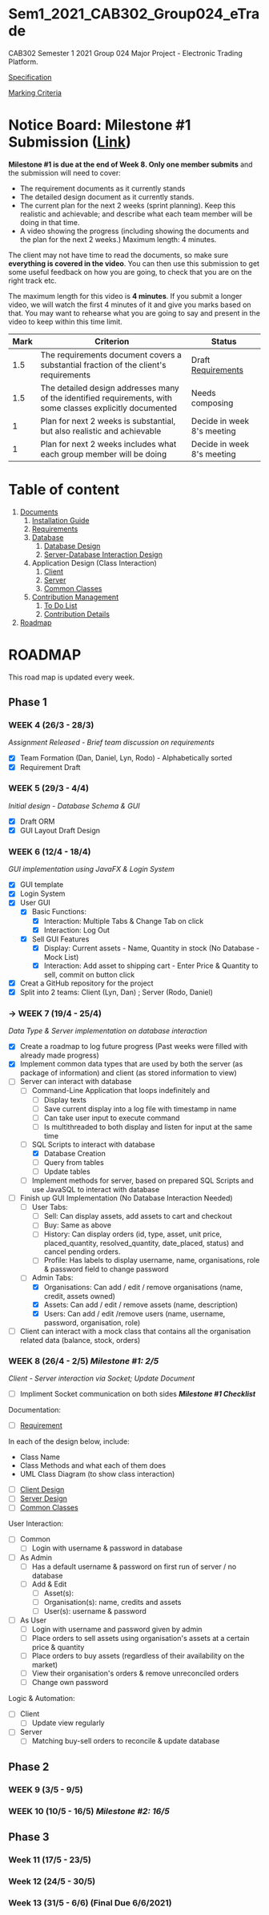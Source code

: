 # Sem1_2021_CAB302_Group024_eTrade
CAB302 Semester 1 2021 Group 024 Major Project - Electronic Trading Platform.

[Specification](https://blackboard.qut.edu.au/bbcswebdav/pid-9209104-dt-content-rid-38013728_1/courses/CAB302_21se1/Assignment%20Specification%282%29.pdf)

[Marking Criteria](https://blackboard.qut.edu.au/bbcswebdav/pid-9209104-dt-content-rid-38013729_1/courses/CAB302_21se1/Marking%20Criteria%20%28CRA%29_%20Electronic%20Asset%20Trading%20Platform.pdf)

# Notice Board: Milestone #1 Submission ([Link](https://blackboard.qut.edu.au/webapps/assignment/uploadAssignment?content_id=_9209123_1&course_id=_154919_1&group_id=&mode=view))
__Milestone #1 is due at the end of Week 8. Only one member submits__ and the submission will need to cover:
- The requirement documents as it currently stands
- The detailed design document as it currently stands.
- The current plan for the next 2 weeks (sprint planning). Keep this realistic and achievable; and describe what each team member will be doing in that time.
- A video showing the progress (including showing the documents and the plan for the next
2 weeks.) Maximum length: 4 minutes.

The client may not have time to read the documents, so make sure __everything is covered in the video__. You can then use this submission to get some useful feedback on how you are going, to check that you are on the right track etc.

The maximum length for this video is __4 minutes__. If you submit a longer video, we will watch the first 4 minutes of it and give you marks based on that. You may want to rehearse what you are going to say and present in the video to keep within this time limit.

| Mark | Criterion | Status |
| --- | --- | --- |
| 1.5 |  The requirements document covers a substantial fraction of the client's requirements | Draft [Requirements](Documents/Requirements/README.md)|
| 1.5 | The detailed design addresses many of the identified requirements, with some classes explicitly documented | Needs composing |
| 1   |  Plan for next 2 weeks is substantial, but also realistic and achievable | Decide in week 8's meeting |
| 1   |  Plan for next 2 weeks includes what each group member will be doing | Decide in week 8's meeting |

# Table of content
1. [Documents](Documents)
    1. [Installation Guide](Documents/Installation.md)
    2. [Requirements](Documents/Requirements/README.md)
    3. [Database](Documents/Database)
        1. [Database Design](Documents/Database/README.md)
        2. [Server-Database Interaction Design](Documents/Server_Design/README.md)
    4. Application Design (Class Interaction)
        1. [Client](Documents/Client_Design)
        2. [Server](Documents/Server_Design)
        3. [Common Classes](Documents/Common_Classes)
    5. [Contribution Management](Documents/Contribution_Management)
        1. [To Do List](Documents/Contribution_Management/To_Do_List.md)
        2. [Contribution Details](Documents/Contribution_Management/Contribution_Details.md)
2. [Roadmap](#roadmap)

# ROADMAP

This road map is updated every week.

## Phase 1

### WEEK 4 (26/3 - 28/3)
_Assignment Released - Brief team discussion on requirements_

- [x] Team Formation (Dan, Daniel, Lyn, Rodo) - Alphabetically sorted
- [x] Requirement Draft

### WEEK 5 (29/3 - 4/4)
_Initial design - Database Schema & GUI_
- [x] Draft ORM
- [x] GUI Layout Draft Design

### WEEK 6 (12/4 - 18/4)
_GUI implementation using JavaFX & Login System_
- [x] GUI template
- [x] Login System
- [x] User GUI
    - [x] Basic Functions:
        - [x] Interaction: Multiple Tabs & Change Tab on click
        - [x] Interaction: Log Out
    - [x] Sell GUI Features
        - [x] Display: Current assets - Name, Quantity in stock (No Database - Mock List)
        - [x] Interaction: Add asset to shipping cart - Enter Price & Quantity to sell, commit on button click
- [x] Creat a GitHub repository for the project
- [x] Split into 2 teams: Client (Lyn, Dan) ; Server (Rodo, Daniel)

### -> WEEK 7 (19/4 - 25/4)
_Data Type & Server implementation on database interaction_
- [x] Create a roadmap to log future progress (Past weeks were filled with already made progress)
- [x] Implement common data types that are used by both the server (as package of information) and client (as stored information to view)
- [ ] Server can interact with database
    - [ ] Command-Line Application that loops indefinitely and
        - [ ] Display texts
        - [ ] Save current display into a log file with timestamp in name
        - [ ] Can take user input to execute command
        - [ ] Is multithreaded to both display and listen for input at the same time
    - [ ] SQL Scripts to interact with database
        - [x] Database Creation
        - [ ] Query from tables
        - [ ] Update tables
    - [ ] Implement methods for server, based on prepared SQL Scripts and use JavaSQL to interact with database
- [ ] Finish up GUI Implementation (No Database Interaction Needed)
    - [ ] User Tabs:
        - [ ] Sell: Can display assets, add assets to cart and checkout
        - [ ] Buy: Same as above
        - [ ] History: Can display orders (id, type, asset, unit price, placed_quantity, resolved_quantity, date_placed, status) and cancel pending orders.
        - [ ] Profile: Has labels to display username, name, organisations, role & password field to change password
    - [ ] Admin Tabs:
        - [x] Organisations: Can add / edit / remove organisations (name, credit, assets owned)
        - [x] Assets: Can add / edit / remove assets (name, description)
        - [x] Users: Can add / edit /remove users (name, username, password, organisation, role)
- [ ] Client can interact with a mock class that contains all the organisation related data (balance, stock, orders)

### WEEK 8 (26/4 - 2/5) _Milestone #1: 2/5_
_Client - Server interaction via Socket; Update Document_

- [ ] Impliment Socket communication on both sides
___Milestone #1 Checklist___

Documentation:
- [ ] [Requirement](Documents/Requirements)

In each of the design below, include:
- Class Name
- Class Methods and what each of them does
- UML Class Diagram (to show class interaction)

- [ ] [Client Design](Documents/Client_Design)
- [ ] [Server Design](Documents/Server_Design)
- [ ] [Common Classes](Documents/Common_Classes)

User Interaction:
- [ ] Common
    - [ ] Login with username & password in database
- [ ] As Admin
    - [ ] Has a default username & password on first run of server / no database
    - [ ] Add & Edit
        - [ ] Asset(s): 
        - [ ] Organisation(s): name, credits and assets
        - [ ] User(s): username & password
- [ ] As User
    - [ ] Login with username and password given by admin
    - [ ] Place orders to sell assets using organisation's assets at a certain price & quantity
    - [ ] Place orders to buy assets (regardless of their availability on the market)
    - [ ] View their organisation's orders & remove unreconciled orders
    - [ ] Change own password

Logic & Automation:
- [ ] Client
    - [ ] Update view regularly
- [ ] Server
    - [ ] Matching buy-sell orders to reconcile & update database

## Phase 2

### WEEK 9 (3/5 - 9/5)

### WEEK 10 (10/5 - 16/5) _Milestone #2: 16/5_

## Phase 3

### Week 11 (17/5 - 23/5)

### Week 12 (24/5 - 30/5)

### Week 13 (31/5 - 6/6) (Final Due 6/6/2021)
